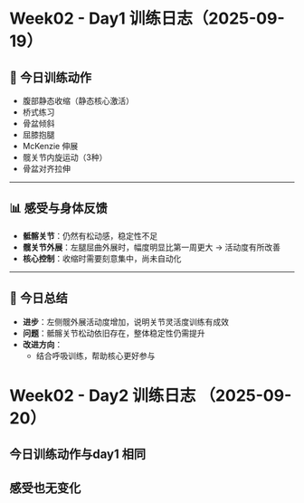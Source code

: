 # Week02 - Day1 训练日志（2025-09-19）

## 🎯 今日训练动作
- 腹部静态收缩（静态核心激活）  
- 桥式练习  
- 骨盆倾斜  
- 屈膝抱腿  
- McKenzie 伸展  
- 髋关节内旋运动（3种）  
- 骨盆对齐拉伸  

---

## 📊 感受与身体反馈
- **骶髂关节**：仍然有松动感，稳定性不足  
- **髋关节外展**：左腿屈曲外展时，幅度明显比第一周更大 → 活动度有所改善  
- **核心控制**：收缩时需要刻意集中，尚未自动化  

---

## 📌 今日总结
- **进步**：左侧髋外展活动度增加，说明关节灵活度训练有成效  
- **问题**：骶髂关节松动依旧存在，整体稳定性仍需提升  
- **改进方向**：    
  - 结合呼吸训练，帮助核心更好参与
 
# Week02  - Day2 训练日志 （2025-09-20）
## 今日训练动作与day1 相同
## 感受也无变化
  

